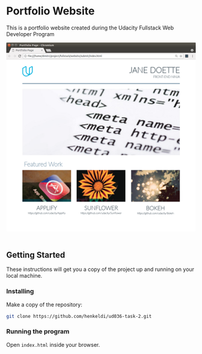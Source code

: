 # Portfolio Website

This is a portfolio website created during the Udacity Fullstack Web Developer Program

<div align="center">
  <img src="doc/preview.png"><br><br>
</div>

## Getting Started

These instructions will get you a copy of the project up and running on your local machine.

### Installing

Make a copy of the repository:

```bash
git clone https://github.com/henkeldi/ud036-task-2.git
```

### Running the program

Open `index.html` inside your browser.